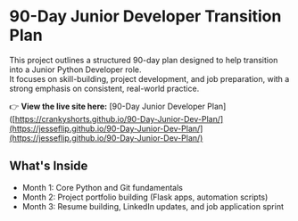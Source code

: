 # 90-Day Junior Developer Transition Plan

This project outlines a structured 90-day plan designed to help transition into a Junior Python Developer role.  
It focuses on skill-building, project development, and job preparation, with a strong emphasis on consistent, real-world practice.

👉 **View the live site here:** [90-Day Junior Developer Plan]([https://crankyshorts.github.io/90-Day-Junior-Dev-Plan/](https://jesseflip.github.io/90-Day-Junior-Dev-Plan/](https://jesseflip.github.io/90-Day-Junior-Dev-Plan/)

## What's Inside
- Month 1: Core Python and Git fundamentals
- Month 2: Project portfolio building (Flask apps, automation scripts)
- Month 3: Resume building, LinkedIn updates, and job application sprint

